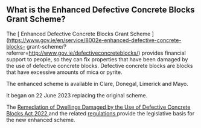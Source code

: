 ##  What is the Enhanced Defective Concrete Blocks Grant Scheme?

The [ Enhanced Defective Concrete Blocks Grant Scheme
](https://www.gov.ie/en/service/8002e-enhanced-defective-concrete-blocks-
grant-scheme/?referrer=http://www.gov.ie/defectiveconcreteblocks/) provides
financial support to people, so they can fix properties that have been damaged
by the use of defective concrete blocks. Defective concrete blocks are blocks
that have excessive amounts of mica or pyrite.

The enhanced scheme is available in Clare, Donegal, Limerick and Mayo.

It began on 22 June 2023 replacing the original scheme.

The [ Remediation of Dwellings Damaged by the Use of Defective Concrete Blocks
Act 2022 ](https://www.irishstatutebook.ie/eli/2022/act/28/enacted/en/html)
and the related [ regulations
](https://www.gov.ie/pdf/?file=https://assets.gov.ie/262454/05313c4e-49d5-4984-b75f-316787c06643.pdf#page=null)
provide the legislative basis for the new enhanced scheme.
